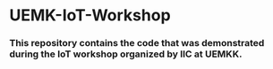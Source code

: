 # UEMK-IoT-Workshop
### This repository contains the code that was demonstrated during the IoT workshop organized by IIC at UEMKK.
